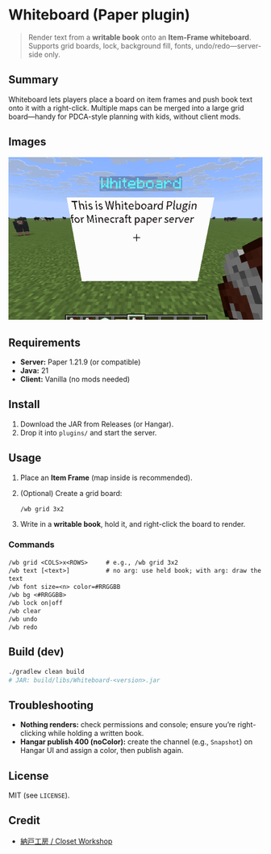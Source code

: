 # Whiteboard (Paper plugin)

> Render text from a **writable book** onto an **Item-Frame whiteboard**.
> Supports grid boards, lock, background fill, fonts, undo/redo—server-side only.

## Summary

Whiteboard lets players place a board on item frames and push book text onto it with a right-click. Multiple maps can be merged into a large grid board—handy for PDCA-style planning with kids, without client mods.

## Images

![whiteboard](assets/images/Minecraft_papar_whiteboard-plugin.png)

## Requirements

* **Server:** Paper 1.21.9 (or compatible)
* **Java:** 21
* **Client:** Vanilla (no mods needed)

## Install

1. Download the JAR from Releases (or Hangar).
2. Drop it into `plugins/` and start the server.

## Usage

1. Place an **Item Frame** (map inside is recommended).
2. (Optional) Create a grid board:

   ```
   /wb grid 3x2
   ```
3. Write in a **writable book**, hold it, and right-click the board to render.

### Commands

```
/wb grid <COLS>x<ROWS>     # e.g., /wb grid 3x2
/wb text [<text>]          # no arg: use held book; with arg: draw the text
/wb font size=<n> color=#RRGGBB
/wb bg <#RRGGBB>
/wb lock on|off
/wb clear
/wb undo
/wb redo
```

## Build (dev)

```bash
./gradlew clean build
# JAR: build/libs/Whiteboard-<version>.jar
```

## Troubleshooting

* **Nothing renders:** check permissions and console; ensure you’re right-clicking while holding a written book.
* **Hangar publish 400 (noColor):** create the channel (e.g., `Snapshot`) on Hangar UI and assign a color, then publish again.

## License

MIT (see `LICENSE`).

## Credit
* [納戸工房 / Closet Workshop](https://donguri3.net/)

